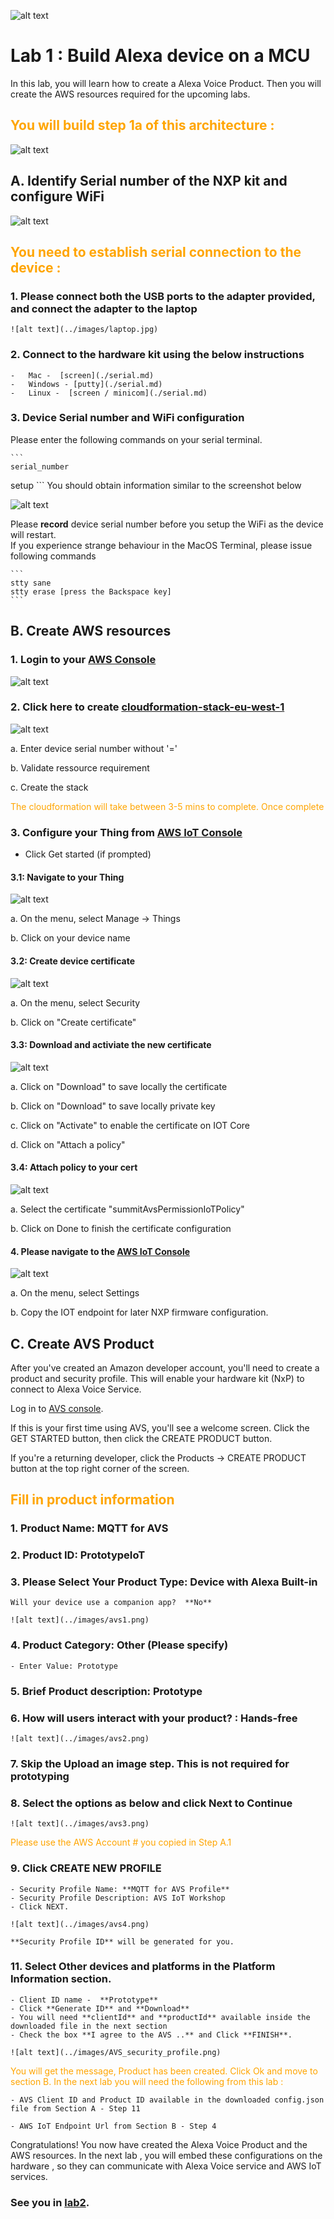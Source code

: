![alt text](../images/aws_logo.png)

# Lab 1 : Build Alexa device on a MCU

In this lab, you will learn how to create a Alexa Voice Product. Then you will create the AWS resources required for the upcoming labs. 

## <span style="color:orange"> You will build step 1a of this architecture :</span>

![alt text](../images/arch-1a.png)

## A.  Identify Serial number of the NXP kit and configure WiFi

![alt text](../images/nxp-kit.png)

## <span style="color:orange"> You need to establish serial connection to the device : </span>

### 1. Please connect both the USB ports to the adapter provided, and connect the adapter to the laptop

    ![alt text](../images/laptop.jpg) 

### 2. Connect to the hardware kit using the below instructions

    -   Mac -  [screen](./serial.md)
    -   Windows - [putty](./serial.md)
    -   Linux -  [screen / minicom](./serial.md)

### 3. Device Serial number and WiFi configuration

Please enter the following commands on your serial terminal.

    ```
    serial_number

setup <your wifi ssid> <your wifi password>
    ```
You should obtain information similar to the screenshot below

![alt text](../images/wifi.png)

Please **record** device serial number before you setup the WiFi as the device will restart.  
    If you experience strange behaviour in the MacOS Terminal, please issue following commands
    
    ```
    stty sane
    stty erase [press the Backspace key]
    ```

## B.  Create AWS resources 

### 1. Login to your [AWS Console](https://console.aws.amazon.com/console/home)

![alt text](../images/aws-signin.png)

### 2. Click here to create [cloudformation-stack-eu-west-1](https://console.aws.amazon.com/cloudformation/home?region=eu-west-1#/stacks/create/review?stackName=AWS-NXP-Alexa-workshop&templateURL=https://aws-nxp-alexa-workshop.s3-eu-west-1.amazonaws.com/templates/avs-iot-cfn.yaml)
 
![alt text](../images/cfn.png)

a. Enter device serial number without '='
    
b. Validate ressource requirement

c. Create the stack

<span style="color:orange">The cloudformation will take between 3-5 mins to complete. Once complete</span>
    
### 3. Configure your Thing from [AWS IoT Console](https://console.aws.amazon.com/iot/)

- Click Get started (if prompted)

#### 3.1: Navigate to your Thing
    
![alt text](../images/AWS_IoT_thinglist.png)

a. On the menu, select Manage -> Things

b. Click on your device name

#### 3.2: Create device certificate

![alt text](../images/AWS_IoT_cert_creation.png)

a. On the menu, select Security

b. Click on "Create certificate"

#### 3.3: Download and activiate the new certificate

![alt text](../images/AWS_IoT_cert_download.png)

a. Click on "Download" to save locally the certificate

b. Click on "Download" to save locally private key

c. Click on "Activate" to enable the certificate on IOT Core

d. Click on "Attach a policy"

#### 3.4: Attach policy to your cert

![alt text](../images/AWS_IoT_cert_policy.png)

a. Select the certificate "summitAvsPermissionIoTPolicy"

b. Click on Done to finish the certificate configuration

#### 4. Please navigate to the [AWS IoT Console](https://console.aws.amazon.com/iot/)

![alt text](../images/AWS_IoT_endpoint.png)

a. On the menu, select Settings

b. Copy the IOT endpoint for later NXP firmware configuration.

## C. Create AVS Product  

After you've created an Amazon developer account, you'll need to create a product and security profile. This will enable your hardware kit (NxP) to connect to Alexa Voice Service.

Log in to [AVS console](https://developer.amazon.com/alexa/console/avs/home).

If this is your first time using AVS, you'll see a welcome screen. Click the GET STARTED button, then click the CREATE PRODUCT button.

If you're a returning developer, click the Products -> CREATE PRODUCT button at the top right corner of the screen.

## <span style="color:orange"> Fill in product information</span>

### 1. Product Name: MQTT for AVS

### 2. Product ID: PrototypeIoT

### 3. Please Select Your Product Type: Device with Alexa Built-in

    Will your device use a companion app?  **No**

    ![alt text](../images/avs1.png)

### 4. Product Category: Other (Please specify)

    - Enter Value: Prototype

### 5. Brief Product description: Prototype

### 6. How will users interact with your product? : Hands-free

    ![alt text](../images/avs2.png)

### 7. **Skip** the Upload an image step. This is not required for prototyping

### 8. Select the options as below and click Next to Continue

    ![alt text](../images/avs3.png)

<span style="color:orange">Please use the AWS Account # you copied in Step A.1</span>

### 9. Click **CREATE NEW PROFILE**

    - Security Profile Name: **MQTT for AVS Profile**
    - Security Profile Description: AVS IoT Workshop
    - Click NEXT.

    ![alt text](../images/avs4.png)

    **Security Profile ID** will be generated for you.

### 11. Select **Other devices and platforms** in the **Platform Information** section.

    - Client ID name -  **Prototype**
    - Click **Generate ID** and **Download**
    - You will need **clientId** and **productId** available inside the downloaded file in the next section
    - Check the box **I agree to the AVS ..** and Click **FINISH**.

    ![alt text](../images/AVS_security_profile.png)

<span style="color:orange">You will get the message, Product has been created. Click Ok and move to section B.</span>
<font color="orange">In the next lab you will need the following from this lab : </font>

    - AVS Client ID and Product ID available in the downloaded config.json file from Section A - Step 11

    - AWS IoT Endpoint Url from Section B - Step 4

Congratulations! You now have created the Alexa Voice Product and the AWS resources. In the next lab , you will embed these configurations on the hardware , so they can communicate with Alexa Voice service and AWS IoT services.

### See you in [lab2](./lab2.md).
